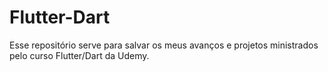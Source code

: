 # Flutter-Dart
Esse repositório serve para salvar os meus avanços e projetos ministrados pelo curso Flutter/Dart da Udemy.

